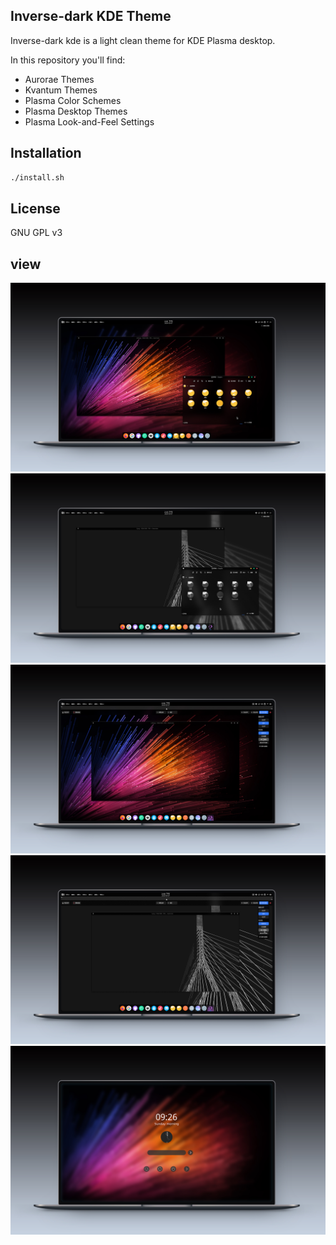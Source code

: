 ## Inverse-dark KDE Theme

Inverse-dark kde is a light clean theme for KDE Plasma desktop.

In this repository you'll find:

- Aurorae Themes
- Kvantum Themes
- Plasma Color Schemes
- Plasma Desktop Themes
- Plasma Look-and-Feel Settings

## Installation

```sh
./install.sh
```

## License

GNU GPL v3

## view
![view](View-1.jpg?raw=true)
![view](View-2.jpg?raw=true)
![view](View-3.jpg?raw=true)
![view](View-4.jpg?raw=true)
![view](View-5.jpg?raw=true)

